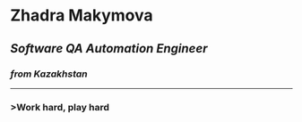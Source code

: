 # **__Zhadra Makymova__**
## *___Software QA Automation Engineer___*
### ***_from Kazakhstan_***
- - -
### >__Work hard, play hard__



                 
         
                   
